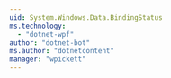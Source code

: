 ```yaml
---
uid: System.Windows.Data.BindingStatus
ms.technology: 
  - "dotnet-wpf"
author: "dotnet-bot"
ms.author: "dotnetcontent"
manager: "wpickett"
---
```


